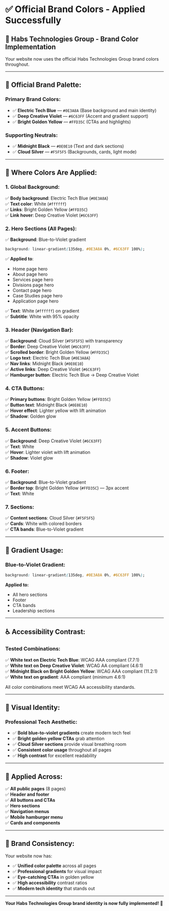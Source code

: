 # ✅ Official Brand Colors - Applied Successfully

## 🎨 **Habs Technologies Group - Brand Color Implementation**

Your website now uses the official Habs Technologies Group brand colors throughout.

---

## 🎯 **Official Brand Palette:**

### **Primary Brand Colors:**
- ✅ **Electric Tech Blue** — `#0E3A8A` (Base background and main identity)
- ✅ **Deep Creative Violet** — `#6C63FF` (Accent and gradient support)
- ✅ **Bright Golden Yellow** — `#FFD35C` (CTAs and highlights)

### **Supporting Neutrals:**
- ✅ **Midnight Black** — `#0E0E10` (Text and dark sections)
- ✅ **Cloud Silver** — `#F5F5F5` (Backgrounds, cards, light mode)

---

## 🎨 **Where Colors Are Applied:**

### **1. Global Background:**
✅ **Body background**: Electric Tech Blue (`#0E3A8A`)  
✅ **Text color**: White (`#ffffff`)  
✅ **Links**: Bright Golden Yellow (`#FFD35C`)  
✅ **Link hover**: Deep Creative Violet (`#6C63FF`)  

### **2. Hero Sections (All Pages):**
✅ **Background**: Blue-to-Violet gradient  
  ```css
  background: linear-gradient(135deg, #0E3A8A 0%, #6C63FF 100%);
  ```
✅ **Applied to**:
  - Home page hero
  - About page hero
  - Services page hero
  - Divisions page hero
  - Contact page hero
  - Case Studies page hero
  - Application page hero

✅ **Text**: White (`#ffffff`) on gradient  
✅ **Subtitle**: White with 95% opacity  

### **3. Header (Navigation Bar):**
✅ **Background**: Cloud Silver (`#F5F5F5`) with transparency  
✅ **Border**: Deep Creative Violet (`#6C63FF`)  
✅ **Scrolled border**: Bright Golden Yellow (`#FFD35C`)  
✅ **Logo text**: Electric Tech Blue (`#0E3A8A`)  
✅ **Nav links**: Midnight Black (`#0E0E10`)  
✅ **Active links**: Deep Creative Violet (`#6C63FF`)  
✅ **Hamburger button**: Electric Tech Blue → Deep Creative Violet  

### **4. CTA Buttons:**
✅ **Primary buttons**: Bright Golden Yellow (`#FFD35C`)  
✅ **Button text**: Midnight Black (`#0E0E10`)  
✅ **Hover effect**: Lighter yellow with lift animation  
✅ **Shadow**: Golden glow  

### **5. Accent Buttons:**
✅ **Background**: Deep Creative Violet (`#6C63FF`)  
✅ **Text**: White  
✅ **Hover**: Lighter violet with lift animation  
✅ **Shadow**: Violet glow  

### **6. Footer:**
✅ **Background**: Blue-to-Violet gradient  
✅ **Border top**: Bright Golden Yellow (`#FFD35C`) — 3px accent  
✅ **Text**: White  

### **7. Sections:**
✅ **Content sections**: Cloud Silver (`#F5F5F5`)  
✅ **Cards**: White with colored borders  
✅ **CTA bands**: Blue-to-Violet gradient  

---

## 🎯 **Gradient Usage:**

### **Blue-to-Violet Gradient:**
```css
background: linear-gradient(135deg, #0E3A8A 0%, #6C63FF 100%);
```

**Applied to:**
- All hero sections
- Footer
- CTA bands
- Leadership sections

---

## ♿ **Accessibility Contrast:**

### **Tested Combinations:**
✅ **White text on Electric Tech Blue**: WCAG AAA compliant (7.7:1)  
✅ **White text on Deep Creative Violet**: WCAG AA compliant (4.6:1)  
✅ **Midnight Black on Bright Golden Yellow**: WCAG AAA compliant (11.2:1)  
✅ **White text on gradient**: AAA compliant (minimum 4.6:1)  

All color combinations meet WCAG AA accessibility standards.

---

## 🎨 **Visual Identity:**

### **Professional Tech Aesthetic:**
- ✅ **Bold blue-to-violet gradients** create modern tech feel
- ✅ **Bright golden yellow CTAs** grab attention
- ✅ **Cloud Silver sections** provide visual breathing room
- ✅ **Consistent color usage** throughout all pages
- ✅ **High contrast** for excellent readability

---

## 📱 **Applied Across:**

✅ **All public pages** (8 pages)  
✅ **Header and footer**  
✅ **All buttons and CTAs**  
✅ **Hero sections**  
✅ **Navigation menus**  
✅ **Mobile hamburger menu**  
✅ **Cards and components**  

---

## 🚀 **Brand Consistency:**

Your website now has:
- ✅ **Unified color palette** across all pages
- ✅ **Professional gradients** for visual impact
- ✅ **Eye-catching CTAs** in golden yellow
- ✅ **High accessibility** contrast ratios
- ✅ **Modern tech identity** that stands out

---

**Your Habs Technologies Group brand identity is now fully implemented!** 🎉

















